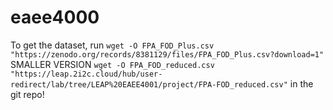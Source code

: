 # eaee4000

To get the dataset, run
`
wget -O FPA_FOD_Plus.csv "https://zenodo.org/records/8381129/files/FPA_FOD_Plus.csv?download=1"
`
SMALLER VERSION
`
wget -O FPA_FOD_reduced.csv "https://leap.2i2c.cloud/hub/user-redirect/lab/tree/LEAP%20EAEE4001/project/FPA-FOD_reduced.csv"
`
in the git repo!
